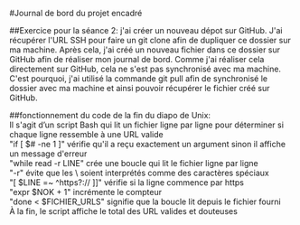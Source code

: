 #Journal de bord du projet encadré

##Exercice pour la séance 2: j'ai créer un nouveau dépot sur GitHub. J'ai récupérer l'URL SSH pour faire un git clone afin de dupliquer ce dossier sur ma machine. Après cela, j'ai créé un nouveau fichier dans ce dossier sur GitHub afin de réaliser mon journal de bord. Comme j'ai réaliser cela directement sur GitHub, cela ne s'est pas synchronisé avec ma machine. C'est pourquoi, j'ai utilisé la commande git pull afin de synchronisé le dossier avec ma machine et ainsi pouvoir récupérer le fichier créé sur GitHub.

##fonctionnement du code de la fin du diapo de Unix:  
Il s'agit d’un script Bash qui lit un fichier ligne par ligne pour déterminer si chaque ligne ressemble à une URL valide  
"if [ $# -ne 1 ]" vérifie qu'il a reçu exactement un argument sinon il affiche un message d'erreur  
"while read -r LINE" crée une boucle qui lit le fichier ligne par ligne  
"-r" évite que les \ soient interprétés comme des caractères spéciaux  
"[ $LINE =~ ^https?:// ]]" vérifie si la ligne commence par https  
"expr $NOK + 1" incrémente le compteur  
"done < $FICHIER_URLS" signifie que la boucle lit depuis le fichier fourni  
À la fin, le script affiche le total des URL valides et douteuses
